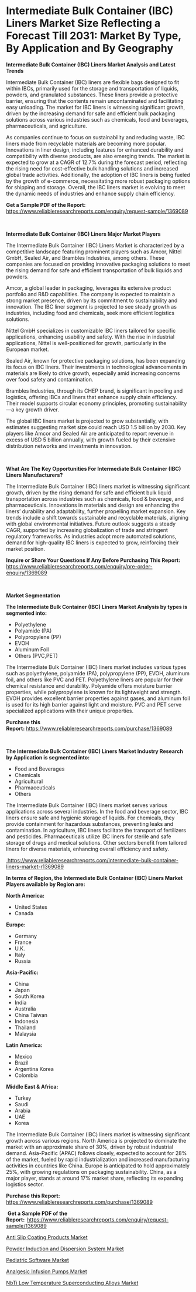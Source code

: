<p><h1>Intermediate Bulk Container (IBC) Liners Market Size Reflecting a Forecast Till 2031: Market By Type, By Application and By Geography</h1></p><p><strong>Intermediate Bulk Container (IBC) Liners Market Analysis and Latest Trends</strong></p>
<p><p>Intermediate Bulk Container (IBC) liners are flexible bags designed to fit within IBCs, primarily used for the storage and transportation of liquids, powders, and granulated substances. These liners provide a protective barrier, ensuring that the contents remain uncontaminated and facilitating easy unloading. The market for IBC liners is witnessing significant growth, driven by the increasing demand for safe and efficient bulk packaging solutions across various industries such as chemicals, food and beverages, pharmaceuticals, and agriculture. </p><p>As companies continue to focus on sustainability and reducing waste, IBC liners made from recyclable materials are becoming more popular. Innovations in liner design, including features for enhanced durability and compatibility with diverse products, are also emerging trends. The market is expected to grow at a CAGR of 12.7% during the forecast period, reflecting the rising need for cost-effective bulk handling solutions and increased global trade activities. Additionally, the adoption of IBC liners is being fueled by the growth of e-commerce, necessitating more robust packaging options for shipping and storage. Overall, the IBC liners market is evolving to meet the dynamic needs of industries and enhance supply chain efficiency.</p></p>
<p><strong>Get a Sample PDF of the Report:&nbsp;</strong> <a href="https://www.reliableresearchreports.com/enquiry/request-sample/1369089?utm_campaign=4&utm_medium=2&utm_source=Github&utm_content=ia&utm_term=06122024&utm_id=intermediate-bulk-container-ibc-liners">https://www.reliableresearchreports.com/enquiry/request-sample/1369089</a></p>
<p>&nbsp;</p>
<p><strong>Intermediate Bulk Container (IBC) Liners Major Market Players</strong></p>
<p><p>The Intermediate Bulk Container (IBC) Liners Market is characterized by a competitive landscape featuring prominent players such as Amcor, Nittel GmbH, Sealed Air, and Brambles Industries, among others. These companies are focused on providing innovative packaging solutions to meet the rising demand for safe and efficient transportation of bulk liquids and powders.</p><p>Amcor, a global leader in packaging, leverages its extensive product portfolio and R&D capabilities. The company is expected to maintain a strong market presence, driven by its commitment to sustainability and innovation. The IBC liner segment is projected to see steady growth as industries, including food and chemicals, seek more efficient logistics solutions.</p><p>Nittel GmbH specializes in customizable IBC liners tailored for specific applications, enhancing usability and safety. With the rise in industrial applications, Nittel is well-positioned for growth, particularly in the European market.</p><p>Sealed Air, known for protective packaging solutions, has been expanding its focus on IBC liners. Their investments in technological advancements in materials are likely to drive growth, especially amid increasing concerns over food safety and contamination.</p><p>Brambles Industries, through its CHEP brand, is significant in pooling and logistics, offering IBCs and liners that enhance supply chain efficiency. Their model supports circular economy principles, promoting sustainability—a key growth driver.</p><p>The global IBC liners market is projected to grow substantially, with estimates suggesting market size could reach USD 1.5 billion by 2030. Key players like Amcor and Sealed Air are anticipated to report revenue in excess of USD 5 billion annually, with growth fueled by their extensive distribution networks and investments in innovation.</p></p>
<p>&nbsp;</p>
<p><strong>What Are The Key Opportunities For Intermediate Bulk Container (IBC) Liners Manufacturers?</strong></p>
<p><p>The Intermediate Bulk Container (IBC) liners market is witnessing significant growth, driven by the rising demand for safe and efficient bulk liquid transportation across industries such as chemicals, food & beverage, and pharmaceuticals. Innovations in materials and design are enhancing the liners’ durability and adaptability, further propelling market expansion. Key trends include a shift towards sustainable and recyclable materials, aligning with global environmental initiatives. Future outlook suggests a steady CAGR, supported by increasing globalization of trade and stringent regulatory frameworks. As industries adopt more automated solutions, demand for high-quality IBC liners is expected to grow, reinforcing their market position.</p></p>
<p><strong>Inquire or Share Your Questions If Any Before Purchasing This Report:</strong> <a href="https://www.reliableresearchreports.com/enquiry/pre-order-enquiry/1369089?utm_campaign=4&utm_medium=2&utm_source=Github&utm_content=ia&utm_term=06122024&utm_id=intermediate-bulk-container-ibc-liners">https://www.reliableresearchreports.com/enquiry/pre-order-enquiry/1369089</a></p>
<p>&nbsp;</p>
<p><strong>Market Segmentation</strong></p>
<p><strong>The Intermediate Bulk Container (IBC) Liners Market Analysis by types is segmented into:</strong></p>
<p><ul><li>Polyethylene</li><li>Polyamide (PA)</li><li>Polypropylene (PP)</li><li>EVOH</li><li>Aluminum Foil</li><li>Others (PVC,PET)</li></ul></p>
<p><p>The Intermediate Bulk Container (IBC) liners market includes various types such as polyethylene, polyamide (PA), polypropylene (PP), EVOH, aluminum foil, and others like PVC and PET. Polyethylene liners are popular for their chemical resistance and durability. Polyamide offers moisture barrier properties, while polypropylene is known for its lightweight and strength. EVOH provides excellent barrier properties against gases, and aluminum foil is used for its high barrier against light and moisture. PVC and PET serve specialized applications with their unique properties.</p></p>
<p><strong>Purchase this Report:&nbsp;</strong><a href="https://www.reliableresearchreports.com/purchase/1369089?utm_campaign=4&utm_medium=2&utm_source=Github&utm_content=ia&utm_term=06122024&utm_id=intermediate-bulk-container-ibc-liners">https://www.reliableresearchreports.com/purchase/1369089</a></p>
<p>&nbsp;</p>
<p><strong>The Intermediate Bulk Container (IBC) Liners Market Industry Research by Application is segmented into:</strong></p>
<p><ul><li>Food and Beverages</li><li>Chemicals</li><li>Agricultural</li><li>Pharmaceuticals</li><li>Others</li></ul></p>
<p><p>The Intermediate Bulk Container (IBC) liners market serves various applications across several industries. In the food and beverage sector, IBC liners ensure safe and hygienic storage of liquids. For chemicals, they provide containment for hazardous substances, preventing leaks and contamination. In agriculture, IBC liners facilitate the transport of fertilizers and pesticides. Pharmaceuticals utilize IBC liners for sterile and safe storage of drugs and medical solutions. Other sectors benefit from tailored liners for diverse materials, enhancing overall efficiency and safety.</p></p>
<p><a href="https://www.reliableresearchreports.com/intermediate-bulk-container-liners-market-r1369089?utm_campaign=4&utm_medium=2&utm_source=Github&utm_content=ia&utm_term=06122024&utm_id=intermediate-bulk-container-ibc-liners">&nbsp;https://www.reliableresearchreports.com/intermediate-bulk-container-liners-market-r1369089</a></p>
<p><strong>In terms of Region, the Intermediate Bulk Container (IBC) Liners Market Players available by Region are:</strong></p>
<p>
    <p> <strong> North America: </strong>
        <ul>
            <li>United States</li>
            <li>Canada</li>
        </ul>
        </p> 
    <p> <strong> Europe: </strong>
        <ul>
            <li>Germany</li>
            <li>France</li>
            <li>U.K.</li>
            <li>Italy</li>
            <li>Russia</li>
        </ul>
        </p> 
    <p> <strong> Asia-Pacific: </strong>
        <ul>
            <li>China</li>
            <li>Japan</li>
            <li>South Korea</li>
            <li>India</li>
            <li>Australia</li>
            <li>China Taiwan</li>
            <li>Indonesia</li>
            <li>Thailand</li>
            <li>Malaysia</li>
        </ul>
        </p> 
    <p> <strong> Latin America: </strong>
        <ul>
            <li>Mexico</li>
            <li>Brazil</li>
            <li>Argentina Korea</li>
            <li>Colombia</li>
        </ul>
        </p> 
    <p> <strong> Middle East & Africa: </strong>
        <ul>
            <li>Turkey</li>
            <li>Saudi</li>
            <li>Arabia</li>
            <li>UAE</li>
            <li>Korea</li>
        </ul>
    </p>
    </p>
<p><p>The Intermediate Bulk Container (IBC) liners market is witnessing significant growth across various regions. North America is projected to dominate the market with an approximate share of 30%, driven by robust industrial demand. Asia-Pacific (APAC) follows closely, expected to account for 28% of the market, fueled by rapid industrialization and increased manufacturing activities in countries like China. Europe is anticipated to hold approximately 25%, with growing regulations on packaging sustainability. China, as a major player, stands at around 17% market share, reflecting its expanding logistics sector.</p></p>
<p><strong>Purchase this Report: </strong><a href="https://www.reliableresearchreports.com/purchase/1369089?utm_campaign=4&utm_medium=2&utm_source=Github&utm_content=ia&utm_term=06122024&utm_id=intermediate-bulk-container-ibc-liners">https://www.reliableresearchreports.com/purchase/1369089</a></p>
<p>&nbsp;<strong>Get a Sample PDF of the Report:&nbsp;&nbsp;</strong><a href="https://www.reliableresearchreports.com/enquiry/request-sample/1369089?utm_campaign=4&utm_medium=2&utm_source=Github&utm_content=ia&utm_term=06122024&utm_id=intermediate-bulk-container-ibc-liners">https://www.reliableresearchreports.com/enquiry/request-sample/1369089</a></p>
<p><strong></strong></p>
<p><p><a href="https://github.com/FosterFahey91/Market-Research-Report-List-1/blob/main/anti-slip-coating-products-market.md?utm_campaign=4&utm_medium=2&utm_source=Github&utm_content=ia&utm_term=06122024&utm_id=intermediate-bulk-container-ibc-liners">Anti Slip Coating Products Market</a></p><p><a href="https://github.com/NarcisoFerry/Market-Research-Report-List-1/blob/main/powder-induction-and-dispersion-system-market.md?utm_campaign=4&utm_medium=2&utm_source=Github&utm_content=ia&utm_term=06122024&utm_id=intermediate-bulk-container-ibc-liners">Powder Induction and Dispersion System Market</a></p><p><a href="https://issuu.com/reportprime-2/docs/pediatric-software-market-size-2030.pptx?utm_campaign=4&utm_medium=2&utm_source=Github&utm_content=ia&utm_term=06122024&utm_id=intermediate-bulk-container-ibc-liners">Pediatric Software Market</a></p><p><a href="https://www.linkedin.com/pulse/research-examination-onthe-analgesic-infusion-pumps-marketsize-akooc?utm_campaign=4&utm_medium=2&utm_source=Github&utm_content=ia&utm_term=06122024&utm_id=intermediate-bulk-container-ibc-liners">Analgesic Infusion Pumps Market</a></p><p><a href="https://issuu.com/reportprime-2/docs/nbti-low-temperature-superconducting-alloys-market?utm_campaign=4&utm_medium=2&utm_source=Github&utm_content=ia&utm_term=06122024&utm_id=intermediate-bulk-container-ibc-liners">NbTi Low Temperature Superconducting Alloys Market</a></p></p>